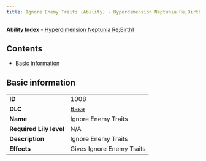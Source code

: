 ```yaml
---
title: Ignore Enemy Traits (Ability) - Hyperdimension Neptunia Re;Birth1
---
```


[**Ability Index**](/neptunia/rb1/ability/index.html) - [Hyperdimension Neptunia Re;Birth1](/neptunia/rb1)

## Contents

- [Basic information](#basic-information)

## Basic information

|   |   |
| -- | -- |
| **ID** | 1008
**DLC** | [Base](/neptunia/rb1/dlc/1-base.html)
**Name** | Ignore Enemy Traits
**Required Lily level** | N/A
**Description** | Ignore Enemy Traits
**Effects** | Gives Ignore Enemy Traits |
